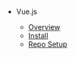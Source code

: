 
- Vue.js

  - [Overview](guides/vuejs/_home.md 'Vue.js')
  - [Install](guides/vuejs/install.md 'Nodejs Install')
  - [Repo Setup](guides/vuejs/repo-setup.md 'Repo Setup')
